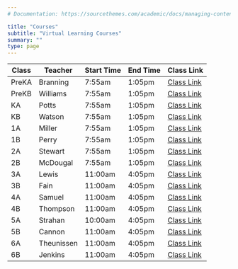 ```yaml
---
# Documentation: https://sourcethemes.com/academic/docs/managing-content/

title: "Courses"
subtitle: "Virtual Learning Courses"
summary: ""
type: page
---
```


Class|Teacher|Start Time|End Time|Class Link
---|---|---|---|---
PreKA|Branning|7:55am|1:05pm|[Class Link](/courses/preka)
PreKB|Williams|7:55am|1:05pm|[Class Link](/courses/prekb)
KA|Potts|7:55am|1:05pm|[Class Link](/courses/ka)
KB|Watson|7:55am|1:05pm|[Class Link](/courses/kb)
1A|Miller|7:55am|1:05pm|[Class Link](/courses/1a)
1B|Perry|7:55am|1:05pm|[Class Link](/courses/1b)
2A|Stewart|7:55am|1:05pm|[Class Link](/courses/2a)
2B|McDougal|7:55am|1:05pm|[Class Link](/courses/2b)
3A|Lewis|11:00am|4:05pm|[Class Link](/courses/3a)
3B|Fain|11:00am|4:05pm|[Class Link](/courses/3b)
4A|Samuel|11:00am|4:05pm|[Class Link](/courses/4a)
4B|Thompson|11:00am|4:05pm|[Class Link](/courses/4b)
5A|Strahan|10:00am|4:05pm|[Class Link](/courses/5a)
5B|Cannon|11:00am|4:05pm|[Class Link](/courses/5b)
6A|Theunissen|11:00am|4:05pm|[Class Link](/courses/6a)
6B|Jenkins|11:00am|4:05pm|[Class Link](/courses/6b)
